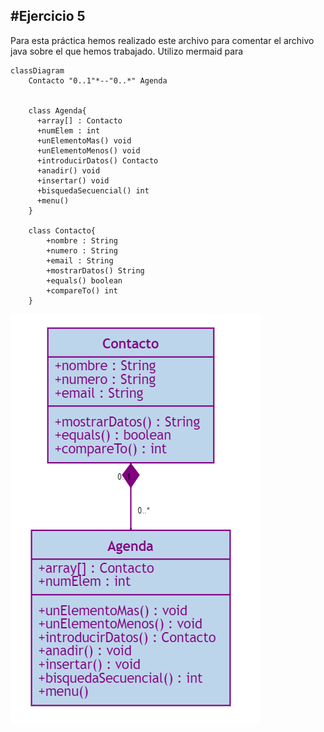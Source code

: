 #Ejercicio 5
---
Para esta práctica hemos realizado este archivo para comentar el archivo java sobre el que hemos trabajado.
Utilizo mermaid para 

```mermaid
classDiagram
    Contacto "0..1"*--"0..*" Agenda


    class Agenda{
      +array[] : Contacto
      +numElem : int
      +unElementoMas() void
      +unElementoMenos() void
      +introducirDatos() Contacto
      +anadir() void
      +insertar() void
      +bisquedaSecuencial() int
      +menu()
    }

    class Contacto{
        +nombre : String
        +numero : String
        +email : String
        +mostrarDatos() String
        +equals() boolean
        +compareTo() int
    }

```
![texto imagen](DiagramaImagen.PNG)